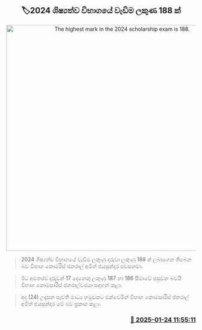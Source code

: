 <p align='center'><b><h2 align='center' title='The highest mark in the 2024 scholarship exam is 188.'>🏷2024 ශිෂ්‍යත්ව විභාගයේ වැඩිම ලකුණ 188 ක් </h2></b></p>
<p align='center'><img src='https://helakuru.sgp1.cdn.digitaloceanspaces.com/esana/images/lib/grade-5-scholarship-exam.jpg' width='600' alt='The highest mark in the 2024 scholarship exam is 188.'></p>

> 2024 ශිෂ්‍යත්ව විභාගයේ වැඩිම ලකුණු දරුවා ලකුණු 188 ක් ලබාගෙන තිබෙන බව විභාග කොමරිස් ජනරාල් අමිත් ජයසුන්දර පවසනවා.

> ඊට අමතරව දරුවන් 17 දෙනෙකු ලකුණු 187 හා 186 සීමාවේ පසුවන බවයි විභාග කොමසාරිස් ජනරාල්වරයා සඳහන් කළා.

> අද (24) උදෑසන පැවති මාධ්‍ය හමුවකට එක්වෙමින් විභාග කොමසාරිස් ජනරාල් අමිත් ජයසුන්දර මේ බව ප්‍රකාශ කළා. 



<h3 align='right'><a href='https://www.helakuru.lk/esana/p/106856/'>📅 2025-01-24 11:55:11</a></h3>
